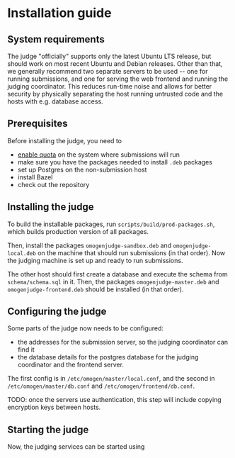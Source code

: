 # Installation guide

## System requirements
The judge "officially" supports only the latest Ubuntu LTS release, but should work on most recent Ubuntu and Debian releases.
Other than that, we generally recommend two separate servers to be used -- one for running submissions, and one for serving the web frontend and running the judging coordinator.
This reduces run-time noise and allows for better security by physically separating the host running untrusted code and the hosts with e.g. database access.

## Prerequisites
Before installing the judge, you need to

- [enable quota](quota.md) on the system where submissions will run
- make sure you have the packages needed to install `.deb` packages
- set up Postgres on the non-submission host
- install Bazel
- check out the repository

## Installing the judge
To build the installable packages, run `scripts/build/prod-packages.sh`, which builds production version of all packages.

Then, install the packages `omogenjudge-sandbox.deb` and `omogenjudge-local.deb` on the machine that should run submissions (in that order).
Now the judging machine is set up and ready to run submissions.

The other host should first create a database and execute the schema from `schema/schema.sql` in it.
Then, the packages `omogenjudge-master.deb` and `omogenjudge-frontend.deb` should be installed (in that order).

## Configuring the judge
Some parts of the judge now needs to be configured:

- the addresses for the submission server, so the judging coordinator can find it
- the database details for the postgres database for the judging coordinator and the frontend server.

The first config is in `/etc/omogen/master/local.conf`, and the second in `/etc/omogen/master/db.conf` and `/etc/omogen/frontend/db.conf`.

TODO: once the servers use authentication, this step will include copying encryption keys between hosts.

## Starting the judge
Now, the judging services can be started using 
